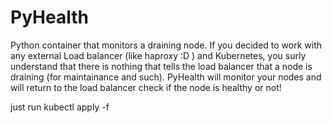 # PyHealth
Python container that monitors a draining node.
If you decided to work with any external Load balancer (like haproxy :D ) and Kubernetes, 
you surly understand that there is nothing that tells the load balancer that a node is draining (for maintainance and such).
PyHealth will monitor your nodes and will return to the load balancer check if the node is healthy or not!

just run kubectl apply -f 

